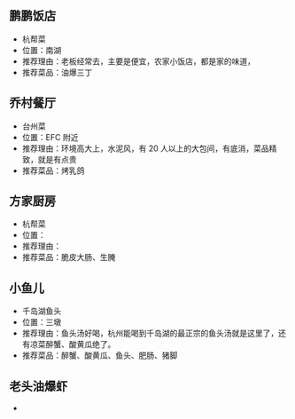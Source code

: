 ## 鹏鹏饭店

- 杭帮菜
- 位置：南湖
- 推荐理由：老板经常去，主要是便宜，农家小饭店，都是家的味道，
- 推荐菜品：油爆三丁

## 乔村餐厅

- 台州菜
- 位置：EFC 附近
- 推荐理由：环境高大上，水泥风，有 20 人以上的大包间，有底消，菜品精致，就是有点贵
- 推荐菜品：烤乳鸽

## 方家厨房

- 杭帮菜
- 位置：
- 推荐理由：
- 推荐菜品：脆皮大肠、生腌

## 小鱼儿

- 千岛湖鱼头
- 位置：三墩
- 推荐理由：鱼头汤好喝，杭州能喝到千岛湖的最正宗的鱼头汤就是这里了，还有凉菜醉蟹、酸黄瓜绝了。
- 推荐菜品：醉蟹、酸黄瓜、鱼头、肥肠、猪脚

## 老头油爆虾

-
